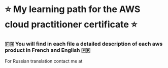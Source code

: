 # :star: My learning path for the AWS cloud practitioner certificate :star:


### :fr: You will find in each file a detailed description of each aws product in French and English :fr:
For Russian translation contact me at

